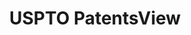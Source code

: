 ---
layout: default
bigquery: https://console.cloud.google.com/bigquery?p=patents-public-data&d=patentsview&page=dataset
citation: Attribution should be given to PatentsView for use, distribution, or derivative
  works.
code: https://github.com/CSSIP-AIR/PatentsView-Code-Snippets/
contributors: USPTO
cost: None
description: 'PatentsView includes US patent data including raw data (summaries, applications,
  pregrant applications), disambugations of inventors and assignees, and inventor
  gender estimates.  Also foreign priority data, # of figures and sheets, and government
  interest statements.'
documentation: https://patentsview.org/query/builder-faqs
last_edit: 04/12/2022, 09:59:57
location: https://patentsview.org/
maintained_by: USPTO
record_creation_timestamp: 12/2/2020 17:20:46
schema_fields:
- deceased
- publication_number
- male
- category_id
- latin_name
- section
- contract_award_number
- disamb_assignee_id_20190820
- disamb_inventor_id_20180528
- date
- filename
- rule_47
- disamb_inventor_id_20191231
- subgroup_id
- relkind
- state_fips
- symbol_position
- disamb_inventor_id_20200331
- city
- level_one
- ipc_version_indicator
- section_id
- subclass_id
- text
- sector_title
- county
- organization
- rawassignee_id
- field_title
- applicant_type
- doctype
- category
- title
- disamb_inventor_id_20170808
- gi_statement
- rawinventor_id
- disamb_assignee_id_20191231
- lapse_of_patent
- num_sheets
- county_fips
- num_claims
- location_id
- organization_id
- series_code
- level_three
- role
- abstract
- num
- disamb_inventor_id_20191008
- patent_id
- male_flag
- id
- group_id
- citation_id
- application_id
- action_date
- disamb_inventor_id_20181127
- attribution_status
- subgroup
- subsection_id
- exemplary
- rel_id
- assignee_id
- reldocno
- field_id
- longitude
- variety
- classification_status
- disamb_inventor_id_20190312
- term_extension
- classification_value
- subcategory_id
- inventor_id
- latlong
- term_grant
- status
- disamb_assignee_id_20191008
- disamb_inventor_id_20201229
- group
- f102_date
- length
- disamb_assignee_id_20190312
- name
- disamb_inventor_id_20171003
- kind
- disamb_inventor_id_20190820
- disamb_assignee_id_20200630
- lname
- withdrawn
- classification_data_source
- disamb_assignee_id_20181127
- mainclass_id
- _371_date
- num_figures
- disamb_inventor_id_20170307
- fname
- disamb_inventor_id_20200929
- dependent
- disamb_assignee_id_20200331
- uuid
- f371_date
- designation
- disamb_assignee_id_20200929
- classification_level
- ipc_class
- disamb_inventor_id_20171226
- disclaimer_date
- term_disclaimer
- main_group
- disamb_inventor_id_20200630
- number
- doc_type
- country
- rawlocation_id
- name_last
- lawyer_id
- state
- type
- sequence
- latitude
- level_two
- country_transformed
- _102_date
- name_first
- subclass
shortname: patentsview
tags:
- disambiguation
- United States
- gender
terms_of_use: Creative Commons Attribution 4.0 International License.
timeframe: 1963-1999
title: USPTO PatentsView
uuid: cf1780b1-e265-4e49-8d1d-83b9cfe0fd9a
---